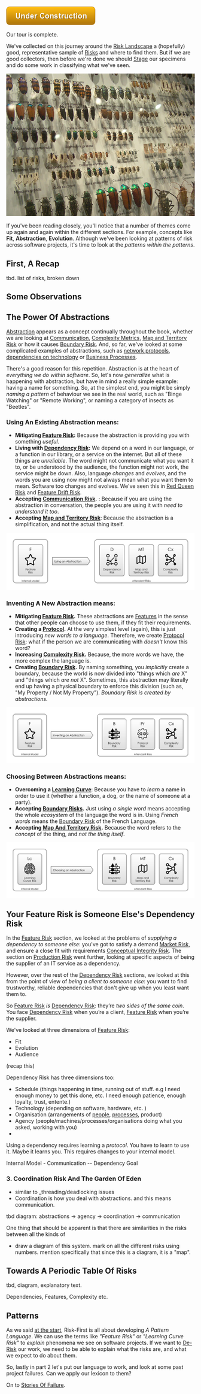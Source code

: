 ![Under Construction](images/state/uc.png)

Our tour is complete.  

We've collected on this journey around the [Risk Landscape](Risk-Landscape) a (hopefully) good, representative sample of [Risks](Glossary#Risk) and where to find them.  But if we are good collectors, then before we're done we should [Stage](https://en.wikipedia.org/wiki/Entomological_equipment_for_mounting_and_storage) our specimens and do some work in classifying what we've seen.

![Staged and Classified Beetle Collection, (Credit: Fir0002, Wikipedia)](images/Beetle_collection.jpg)

If you've been reading closely, you'll notice that a number of themes come up again and again within the different sections.   For example, concepts like **Fit**, **Abstraction**, **Evolution**.  Although we've been looking at patterns of risk across software projects, it's time to look at the _patterns within the patterns_. 

## First, A Recap

tbd.  list of risks, broken down

## Some Observations

## The Power Of Abstractions

[Abstraction](Glossary#abstraction) appears as a concept continually throughout the book, whether we are looking at [Communication](Communication-Risk), [Complexity Metrics](Complexity-Risk#kolmogorov-complexity), [Map and Territory Risk](Map-And-Territory-Risk) or how it causes [Boundary Risk](Boundary-Risk).  And, so far, we've looked at some complicated examples of abstractions, such as [network protocols](Communication-Risk#network), [dependencies on technology](Software-Dependency-Risk#software-tools) or [Business Processes](Process-Risk#the-purpose-of-process).

There's a good reason for this repetition.   Abstraction is at the heart of _everything we do within software_.  So, let's now _generalize_ what is happening with abstraction, but have in mind a really simple example:  having a name for something.   So, at the simplest end, you might be simply _naming a pattern_ of behaviour we see in the real world, such as "Binge Watching" or "Remote Working", or naming a category of insects as "Beetles".

### Using An Existing Abstraction means:

 - **Mitigating [Feature Risk]():** Because the abstraction is providing you with something _useful_.
 - **Living with [Dependency Risk]():**  We depend on a word in our language, or a function in our library, or a service on the internet.  But all of these things are _unreliable_.  The word might not communicate what you want it to, or be understood by the audience, the function might not work, the service might be down.  Also, language _changes_ and _evolves_, and the words you are using now might not always mean what you want them to mean.  Software too changes and evolves.  We've seen this in [Red Queen Risk](Scarcity-Risk#red-queen-risk) and [Feature Drift Risk](Feature-Risk#feature-drift-risk).
 - **Accepting [Communication Risk](Communication-Risk).** : Because if you are using the abstraction in conversation, the people you are using it with _need to understand it too_. 
 - **Accepting [Map and Territory Risk](Map-And-Territory-Risk)**: Because the abstraction is a simplification, and not the actual thing itself.
 
![Depending on an Abstraction](images/generated/staging-and-classifying/depending-abstraction.png)

### Inventing A New Abstraction means:  

- **Mitigating [Feature Risk](Feature-Risk).**  These abstractions are [Features](Feature-Risk) in the sense that other people can choose to use them, if they fit their requirements.  
- **Creating a [Protocol](Communication-Risk#protocol).**  At the very simplest level (again), this is just introducing _new words to a language_.   Therefore, we create [Protocol Risk](Communication-Risk#protocol-risk):  what if the person we are communicating with _doesn't_ know this word?  
- **Increasing [Complexity Risk](Complexity-Risk).** Because, the more words we have, the more complex the language is.
- **Creating [Boundary Risk](Boundary-Risk).**  By naming something, you _implicitly_ create a boundary, because the world is now divided into "things which _are_ X" and "things which _are not_ X".   Sometimes, this abstraction may literally end up having a physical boundary to enforce this division (such as, "My Property / Not My Property"). _Boundary Risk is created by abstractions._
    
![Inventing an Abstraction](images/generated/staging-and-classifying/inventing-abstraction.png)

### Choosing Between Abstractions means:

 - **Overcoming a [Learning Curve](Communication-Risk#learning-curve)**:  Because you have to _learn_ a name in order to use it (whether a function, a dog, or the name of someone at a party).
 - **Accepting [Boundary Risks](Boundary-Risk).**  Just using _a single word_ means accepting the whole _ecosystem_ of the language the word is in.  Using _French words_ means the [Boundary Risk](Boundary-Risk) of the French Language. 
 - **Accepting [Map And Territory Risk]().** Because the word refers to the _concept_ of the thing, and _not the thing itself_.

![Choosing an Abstraction](images/generated/staging-and-classifying/choosing-abstraction.png)

## Your Feature Risk is Someone Else's Dependency Risk

In the [Feature Risk](Feature-Risk) section, we looked at the problems of _supplying a dependency to someone else_:  you've got to satisfy a demand [Market Risk](), and ensure a close fit with requirements [Conceptual Integrity Risk]().  The section on [Production Risk]() went further, looking at specific aspects of being the supplier of an IT service as a dependency.  

However, over the rest of the [Dependency Risk](Dependency-Risk) sections, we looked at this from the point of view of _being a client to someone else_:  you want to find trustworthy, reliable dependencies that don't give up when you least want them to.

So [Feature Risk](Feature-Risk) _is_ [Dependency Risk](Dependency-Risk):  they’re _two sides of the same coin_.  You face [Dependency Risk]() when you’re a client, [Feature Risk]() when you’re the supplier.   

We've looked at three dimensions of [Feature Risk]():
  - Fit
  - Evolution
  - Audience
  
(recap this)  
  
Dependency Risk has three dimensions too:

- Schedule (things happening in time, running out of stuff.  e.g I need enough money to get this done, etc.  I need enough patience, enough loyalty, trust, entente.)
- Technology (depending on software, hardware, etc.  )
- Organisation (arrangements of [people](), [processes](), product)
- Agency (people/machines/processes/organisations doing what you asked, working with you)
- 

Using a dependency requires learning a _protocol_.    You have to learn to use it.  Maybe it learns you.  This requires changes to your internal model.  


Internal Model      - Communication --  Dependency
   Goal 

### 3.  Coordination Risk And The Garden Of Eden

- similar to _threading/deadlocking issues 
- Coordination is how you deal with abstractions.  and this means communication.

tbd diagram: abstractions -> agency -> coordination -> communication

One thing that should be apparent is that there are similarities in the risks between all the kinds of

- draw a diagram of this system.  mark on all the different risks using numbers.  mention specifically that since this is a diagram, it is a "map".

## Towards A Periodic Table Of Risks

tbd, diagram, explanatory text.

Dependencies, Features, Complexity etc.


## Patterns

As we said [at the start](A-Pattern-Language), Risk-First is all about developing _A Pattern Language_.  We can use the terms like _"Feature Risk"_ or _"Learning Curve Risk"_ to _explain_ phenomena we see on software projects.   If we want to [De-Risk](De-Risking) our work, we need to be able to explain what the risks are, and what we expect to do about them.

So, lastly in part 2 let's put our language to work, and look at some past project failures.  Can we apply our lexicon to them?  

On to [Stories Of Failure](Stories-Of-Failure).
